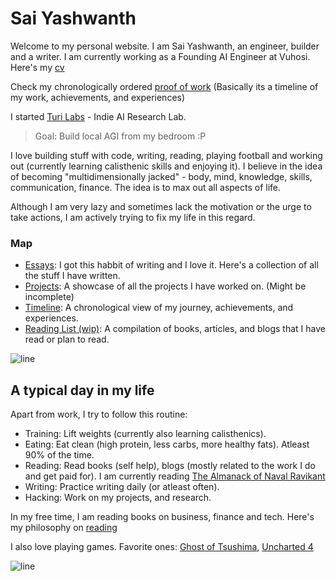 # Sai Yashwanth


Welcome to my personal website. I am Sai Yashwanth, an engineer, builder and a writer. 
I am currently working as a Founding AI Engineer at Vuhosi. Here's my [cv](./resume)

Check my chronologically ordered [proof of work](./timeline) (Basically its a timeline of my work, achievements, and experiences)

I started [Turi Labs](https://www.turilabs.tech) - Indie AI Research Lab. 

> Goal: Build local AGI from my bedroom :P

I love building stuff with code, writing, reading, playing football and working out (currently learning calisthenic skills and enjoying it). 
I believe in the idea of becoming "multidimensionally jacked" - body, mind, knowledge, skills, communication, finance. 
The idea is to max out all aspects of life.


Although I am very lazy and sometimes lack the motivation or the urge to take actions, I am actively trying to fix my life in this regard. 

### Map
- [Essays](./articles): I got this habbit of writing and I love it. Here's a collection of all the stuff I have written.
- [Projects](./projects): A showcase of all the projects I have worked on. (Might be incomplete)
- [Timeline](./timeline): A chronological view of my journey, achievements, and experiences.
- [Reading List (wip)](./reading-list): A compilation of books, articles, and blogs that I have read or plan to read.


![line](https://user-images.githubusercontent.com/74038190/212284100-561aa473-3905-4a80-b561-0d28506553ee.gif)

## A typical day in my life
Apart from work, I try to follow this routine:

- Training: Lift weights (currently also learning calisthenics). 
- Eating: Eat clean (high protein, less carbs, more healthy fats). Atleast 90% of the time.
- Reading: Read books (self help), blogs (mostly related to the work I do and get paid for). I am currently reading [The Almanack of Naval Ravikant](https://navalmanack.com/)
- Writing: Practice writing daily (or atleast often).
- Hacking: Work on my projects, and research.

In my free time, I am reading books on business, finance and tech. Here's my philosophy on [reading](content/reading)

I also love playing games. Favorite ones: [Ghost of Tsushima](https://en.wikipedia.org/wiki/Ghost_of_Tsushima), [Uncharted 4](https://en.wikipedia.org/wiki/Uncharted_4:_A_Thief%27s_End) 


![line](https://user-images.githubusercontent.com/74038190/212284100-561aa473-3905-4a80-b561-0d28506553ee.gif)

